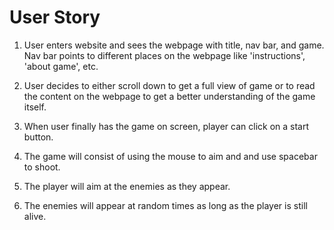 # User Story

1) User enters website and sees the webpage with title, nav bar, and game. Nav bar points to different places on the webpage like 'instructions', 'about game', etc.

2) User decides to either scroll down to get a full view of game or to read the content on the webpage to get a better understanding of the game itself.

3) When user finally has the game on screen, player can click on a start button.

4) The game will consist of using the mouse to aim and and use spacebar to shoot. 

5) The player will aim at the enemies as they appear.

6) The enemies will appear at random times as long as the player is still alive.



